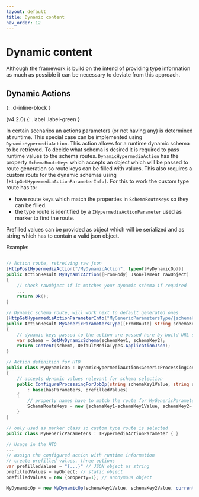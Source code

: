```yaml
---
layout: default
title: Dynamic content
nav_order: 12
---
```


# Dynamic content

Although the framework is build on the intend of providing type information as much as possible it can be necessary to deviate from this approach.

## Dynamic Actions
{: .d-inline-block }

(v4.2.0)
{: .label .label-green }

In certain scenarios an actions parameters (or not having any) is determined at runtime. This special case can be implemented using `DynamicHypermediaAction`.
This action allows for a runtime dynamic schema to be retrieved. To decide what schema is desired it is required to pass runtime values to the schema routes.
`DynamicHypermediaAction` has the property `SchemaRouteKeys` which accepts an object which will be passed to route generation so route keys can be filled with values.
This also requires a custom route for the dynamic schemas using `[HttpGetHypermediaActionParameterInfo]`.
For this to work the custom type route has to:

- have route keys which match the properties in `SchemaRouteKeys` so they can be filled.
- the type route is identified by a `IHypermediaActionParameter` used as marker to find the route.

Prefilled values can be provided as object which will be serialized and as string which has to contain a valid json object.

Example:
```csharp

// Action route, retreiving raw json
[HttpPostHypermediaAction("/MyDynamicAction", typeof(MyDynamicOp))]
public ActionResult MyDynamicAction([FromBody] JsonElement rawObject)
{
    // check rawObject if it matches your dynamic schema if required
    ...
    return Ok();
}

// Dynamic schema route, will work next to default generated ones
[HttpGetHypermediaActionParameterInfo("MyGenericParametersType/{schemaKey1}/{schemaKey2}", typeof(MyGenericParameters))] 
public ActionResult MyGenericParametersType([FromRoute] string schemaKey1, [FromRoute] string schemaKey2)
{
    // dynamic keys passed to the action are passed here by build URL so the schema can be selected 
    var schema = GetMyDynamicSchema(schemaKey1, schemaKey2);
    return Content(schema, DefaultMediaTypes.ApplicationJson);
}

// Action definition for HTO
public class MyDynamicOp : DynamicHypermediaAction<GenericProcessingConfigureParameters>
{
    // accepts dynamic values relevant for schema selection
    public ConfigureProcessingForJobOp(string schemaKey1Value, string schemaKey2Value, bool hasParameters, object? prefilledValues = null) 
        : base(hasParameters, prefilledValues)
    {
        // property names have to match the route for MyGenericParameters type, will be used to build the URL
        SchemaRouteKeys = new {schemaKey1=schemaKey1Value, schemaKey2= schemaKey2Value};
    }
}

// only used as marker class so custom type route is selected
public class MyGenericParameters : IHypermediaActionParameter { }

// Usage in the HTO
...
// assign the configured action with runtime information
// create prefilled values, three options
var prefilledValues = "{...}" // JSON object as string
prefilledValues = myObject; // static object
prefilledValues = new {property=1}; // anonymous object

MyDynamicOp = new MyDynamicOp(schemaKey1Value, schemaKey2Value, currentActionHasParameters(), prefilledValues);
```
